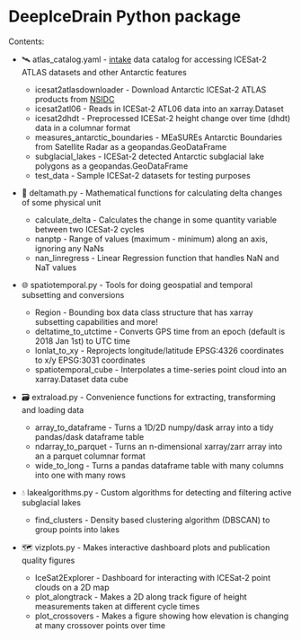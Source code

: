 # DeepIceDrain Python package

Contents:

- :artificial_satellite: atlas_catalog.yaml - [intake](https://intake.readthedocs.io) data catalog for accessing ICESat-2 ATLAS datasets and other Antarctic features
  - icesat2atlasdownloader - Download Antarctic ICESat-2 ATLAS products from [NSIDC](https://nsidc.org/data/ICESat-2)
  - icesat2atl06 - Reads in ICESat-2 ATL06 data into an xarray.Dataset
  - icesat2dhdt - Preprocessed ICESat-2 height change over time (dhdt) data in a columnar format
  - measures_antarctic_boundaries - MEaSUREs Antarctic Boundaries from Satellite Radar as a geopandas.GeoDataFrame
  - subglacial_lakes - ICESat-2 detected Antarctic subglacial lake polygons as a geopandas.GeoDataFrame
  - test_data - Sample ICESat-2 datasets for testing purposes

- :1234: deltamath.py - Mathematical functions for calculating delta changes of some physical unit
  - calculate_delta - Calculates the change in some quantity variable between two ICESat-2 cycles
  - nanptp - Range of values (maximum - minimum) along an axis, ignoring any NaNs
  - nan_linregress - Linear Regression function that handles NaN and NaT values

- :globe_with_meridians: spatiotemporal.py - Tools for doing geospatial and temporal subsetting and conversions
  - Region - Bounding box data class structure that has xarray subsetting capabilities and more!
  - deltatime_to_utctime - Converts GPS time from an epoch (default is 2018 Jan 1st) to UTC time
  - lonlat_to_xy - Reprojects longitude/latitude EPSG:4326 coordinates to x/y EPSG:3031 coordinates
  - spatiotemporal_cube - Interpolates a time-series point cloud into an xarray.Dataset data cube

- :card_file_box: extraload.py - Convenience functions for extracting, transforming and loading data
  - array_to_dataframe - Turns a 1D/2D numpy/dask array into a tidy pandas/dask dataframe table
  - ndarray_to_parquet - Turns an n-dimensional xarray/zarr array into an a parquet columnar format
  - wide_to_long - Turns a pandas dataframe table with many columns into one with many rows

- :droplet: lakealgorithms.py - Custom algorithms for detecting and filtering active subglacial lakes
  - find_clusters - Density based clustering algorithm (DBSCAN) to group points into lakes

- :world_map: vizplots.py - Makes interactive dashboard plots and publication quality figures
  - IceSat2Explorer - Dashboard for interacting with ICESat-2 point clouds on a 2D map
  - plot_alongtrack - Makes a 2D along track figure of height measurements taken at different cycle times
  - plot_crossovers - Makes a figure showing how elevation is changing at many crossover points over time
